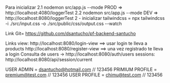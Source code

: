 Para inicializar 
2.1 nodemon src/app.js --mode PROD => http://localhost:4080/loggerTest
2.2 nodemon src/app.js --mode DEV  => http://localhost:8080/loggerTest
2 - inicializar tailwindcss = npx tailwindcss -i ./src/input.css -o ./src/public/css/output.css --watch


Link Git= https://github.com/dsantucho/pf-backend-santucho



Links view:
http://localhost:8080/login-view ==> usar login te lleva a products
http://localhost:8080/register-view ==> una vez registrado te lleva a login
Consulta de users -> http://localhost:8080/auth/users
sessions: http://localhost:8080/api/session/current

USER ADMIN = dsantucho@hotmail.com // 123456
PRIMIUM PROFILE = premium@test.com // 123456
USER PROFILE = chimu@test.com // 123456